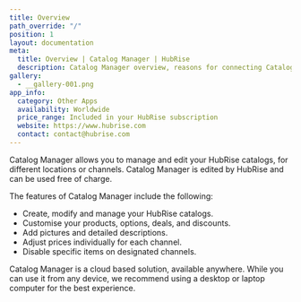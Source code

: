 ```yaml
---
title: Overview
path_override: "/"
position: 1
layout: documentation
meta:
  title: Overview | Catalog Manager | HubRise
  description: Catalog Manager overview, reasons for connecting Catalog Manager to HubRise and summary of integrated features. Create and manage catalogs and product details.
gallery:
  - __gallery-001.png
app_info:
  category: Other Apps
  availability: Worldwide
  price_range: Included in your HubRise subscription
  website: https://www.hubrise.com
  contact: contact@hubrise.com
---
```


Catalog Manager allows you to manage and edit your HubRise catalogs, for different locations or channels. Catalog Manager is edited by HubRise and can be used free of charge.

The features of Catalog Manager include the following:

- Create, modify and manage your HubRise catalogs.
- Customise your products, options, deals, and discounts.
- Add pictures and detailed descriptions.
- Adjust prices individually for each channel.
- Disable specific items on designated channels.

Catalog Manager is a cloud based solution, available anywhere. While you can use it from any device, we recommend using a desktop or laptop computer for the best experience.

